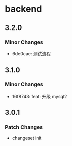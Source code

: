 # backend

## 3.2.0

### Minor Changes

-   6de0cae: 测试流程

## 3.1.0

### Minor Changes

-   16f8743: feat: 升级 mysql2

## 3.0.1

### Patch Changes

-   changeset init
